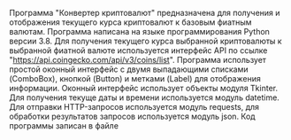 Программа "Конвертер криптовалют" предназначена для получения и отображения текущего курса криптовалют к базовым фиатным валютам.
Программа написана на языке программирования Python версии 3.8. 
Для получения текущего курса выбранной криптовалюты к выбранной фиатной валюте используется интерфейс API по ссылке "https://api.coingecko.com/api/v3/coins/list".
Программа использует простой оконный интерфейс с двумя выпадающими списками (ComboBox), кнопкой (Button) и метками (Label) для отображения информации.
Оконный интерфейс использует объекты модуля Tkinter. 
Для получения текуще даты и времени используется модуль datetime. 
Для отправки HTTP-запросов используется модуль requests, для обработки результатов запросов используется модуль json.
Код программы записан в файле 
